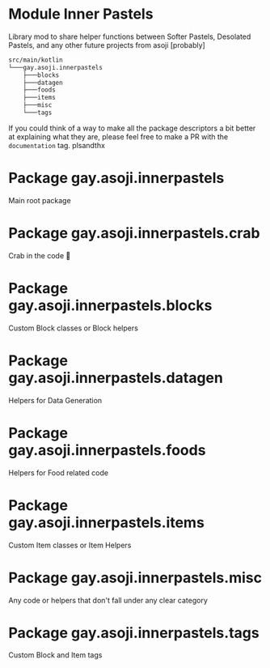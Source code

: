 # Module Inner Pastels

Library mod to share helper functions between Softer Pastels, Desolated Pastels, and any other future projects from asoji [probably]

```Bash
src/main/kotlin
└───gay.asoji.innerpastels
    ├───blocks
    ├───datagen
    ├───foods
    ├───items
    ├───misc
    └───tags
```

If you could think of a way to make all the package descriptors a bit better at explaining what they are, please feel free to make a PR with the `documentation` tag. plsandthx

# Package gay.asoji.innerpastels

Main root package

# Package gay.asoji.innerpastels.crab

Crab in the code 🦀

# Package gay.asoji.innerpastels.blocks

Custom Block classes or Block helpers

# Package gay.asoji.innerpastels.datagen

Helpers for Data Generation

# Package gay.asoji.innerpastels.foods

Helpers for Food related code

# Package gay.asoji.innerpastels.items

Custom Item classes or Item Helpers

# Package gay.asoji.innerpastels.misc

Any code or helpers that don't fall under any clear category

# Package gay.asoji.innerpastels.tags

Custom Block and Item tags
